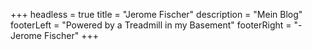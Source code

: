 +++
headless = true
title = "Jerome Fischer"
description = "Mein Blog"
footerLeft = "Powered by a Treadmill in my Basement"
footerRight = "-Jerome Fischer"
+++
